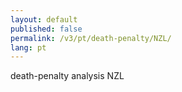 ```yaml
---
layout: default
published: false
permalink: /v3/pt/death-penalty/NZL/
lang: pt
---
```


death-penalty analysis NZL

